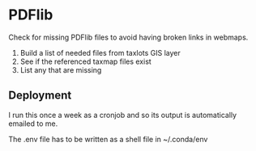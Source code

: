 # PDFlib

Check for missing PDFlib files
to avoid having broken links in webmaps.

1. Build a list of needed files from taxlots GIS layer
2. See if the referenced taxmap files exist
3. List any that are missing

## Deployment

I run this once a week as a cronjob
and so its output is automatically emailed to me.

The .env file has to be written as a shell file in
~/.conda/env

